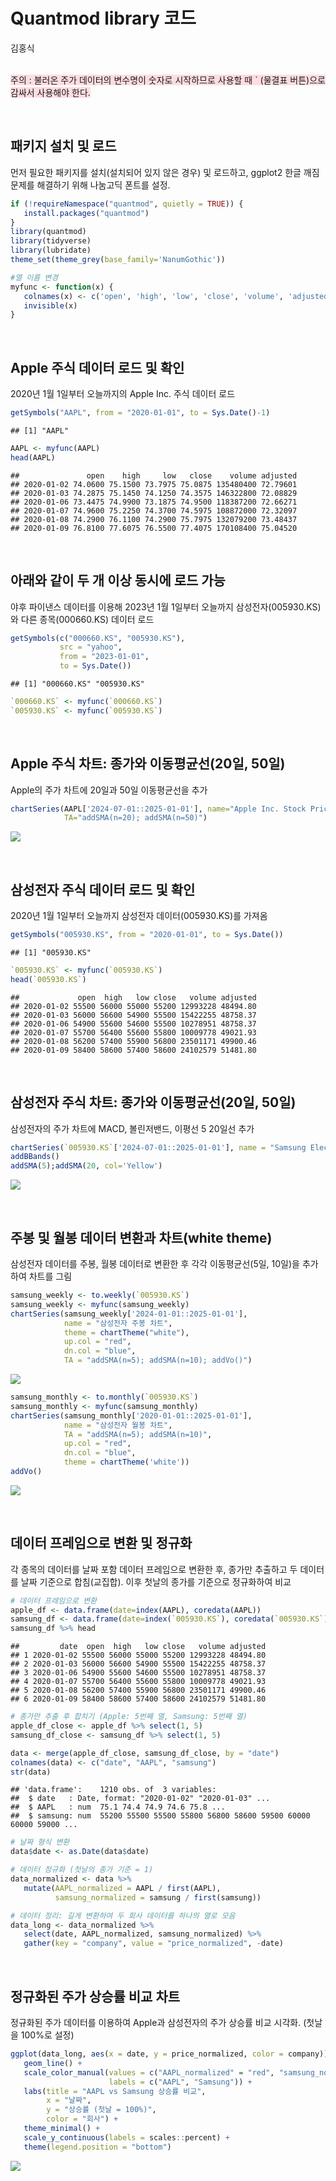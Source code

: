 Quantmod library 코드
================
김홍식

<br> <span style="background-color: #ffdce0"> 주의 : 불러온 주가
데이터의 변수명이 숫자로 시작하므로 사용할 때 \` (물결표 버튼)으로
감싸서 사용해야 한다. </span>

<br>

## 패키지 설치 및 로드

먼저 필요한 패키지를 설치(설치되어 있지 않은 경우) 및 로드하고, ggplot2
한글 깨짐 문제를 해결하기 위해 나눔고딕 폰트를 설정.

``` r
if (!requireNamespace("quantmod", quietly = TRUE)) {
   install.packages("quantmod")
}
library(quantmod)
library(tidyverse)
library(lubridate)
theme_set(theme_grey(base_family='NanumGothic'))

#열 이름 변경
myfunc <- function(x) {
   colnames(x) <- c('open', 'high', 'low', 'close', 'volume', 'adjusted')
   invisible(x)
}
```

<br>

## Apple 주식 데이터 로드 및 확인

2020년 1월 1일부터 오늘까지의 Apple Inc. 주식 데이터 로드

``` r
getSymbols("AAPL", from = "2020-01-01", to = Sys.Date()-1)
```

    ## [1] "AAPL"

``` r
AAPL <- myfunc(AAPL)
head(AAPL)
```

    ##               open    high     low   close    volume adjusted
    ## 2020-01-02 74.0600 75.1500 73.7975 75.0875 135480400 72.79601
    ## 2020-01-03 74.2875 75.1450 74.1250 74.3575 146322800 72.08829
    ## 2020-01-06 73.4475 74.9900 73.1875 74.9500 118387200 72.66271
    ## 2020-01-07 74.9600 75.2250 74.3700 74.5975 108872000 72.32097
    ## 2020-01-08 74.2900 76.1100 74.2900 75.7975 132079200 73.48437
    ## 2020-01-09 76.8100 77.6075 76.5500 77.4075 170108400 75.04520

<br>

## 아래와 같이 두 개 이상 동시에 로드 가능

야후 파이낸스 데이터를 이용해 2023년 1월 1일부터 오늘까지
삼성전자(005930.KS)와 다른 종목(000660.KS) 데이터 로드

``` r
getSymbols(c("000660.KS", "005930.KS"), 
           src = "yahoo", 
           from = "2023-01-01", 
           to = Sys.Date())
```

    ## [1] "000660.KS" "005930.KS"

``` r
`000660.KS` <- myfunc(`000660.KS`)
`005930.KS` <- myfunc(`005930.KS`)
```

<br>

## Apple 주식 차트: 종가와 이동평균선(20일, 50일)

Apple의 주가 차트에 20일과 50일 이동평균선을 추가

``` r
chartSeries(AAPL['2024-07-01::2025-01-01'], name="Apple Inc. Stock Price",
            TA="addSMA(n=20); addSMA(n=50)")
```

![](images/주가%20데이터%20추출%20및%20차트그리기(R%20markdown)/apple-chart-1.png)<!-- -->

<br>

## 삼성전자 주식 데이터 로드 및 확인

2020년 1월 1일부터 오늘까지 삼성전자 데이터(005930.KS)를 가져옴

``` r
getSymbols("005930.KS", from = "2020-01-01", to = Sys.Date())
```

    ## [1] "005930.KS"

``` r
`005930.KS` <- myfunc(`005930.KS`)
head(`005930.KS`)
```

    ##             open  high   low close   volume adjusted
    ## 2020-01-02 55500 56000 55000 55200 12993228 48494.80
    ## 2020-01-03 56000 56600 54900 55500 15422255 48758.37
    ## 2020-01-06 54900 55600 54600 55500 10278951 48758.37
    ## 2020-01-07 55700 56400 55600 55800 10009778 49021.93
    ## 2020-01-08 56200 57400 55900 56800 23501171 49900.46
    ## 2020-01-09 58400 58600 57400 58600 24102579 51481.80

<br>

## 삼성전자 주식 차트: 종가와 이동평균선(20일, 50일)

삼성전자의 주가 차트에 MACD, 볼린저밴드, 이평선 5 20일선 추가

``` r
chartSeries(`005930.KS`['2024-07-01::2025-01-01'], name = "Samsung Electronics Stock Price")
addBBands()
addSMA(5);addSMA(20, col='Yellow')
```

![](images/주가%20데이터%20추출%20및%20차트그리기(R%20markdown)/samsung-chart-daily-1.png)<!-- -->

<br>

## 주봉 및 월봉 데이터 변환과 차트(white theme)

삼성전자 데이터를 주봉, 월봉 데이터로 변환한 후 각각 이동평균선(5일,
10일)을 추가하여 차트를 그림

``` r
samsung_weekly <- to.weekly(`005930.KS`)
samsung_weekly <- myfunc(samsung_weekly)
chartSeries(samsung_weekly['2024-01-01::2025-01-01'], 
            name = "삼성전자 주봉 차트", 
            theme = chartTheme("white"),
            up.col = "red",
            dn.col = "blue",
            TA = "addSMA(n=5); addSMA(n=10); addVo()")
```

![](images/주가%20데이터%20추출%20및%20차트그리기(R%20markdown)/samsung-chart-weekly-1.png)<!-- -->

``` r
samsung_monthly <- to.monthly(`005930.KS`)
samsung_monthly <- myfunc(samsung_monthly)
chartSeries(samsung_monthly['2020-01-01::2025-01-01'], 
            name = "삼성전자 월봉 차트", 
            TA = "addSMA(n=5); addSMA(n=10)",
            up.col = "red",
            dn.col = "blue",
            theme = chartTheme('white'))
addVo()
```

![](images/주가%20데이터%20추출%20및%20차트그리기(R%20markdown)/samsung-chart-monthly-1.png)<!-- -->

<br>

## 데이터 프레임으로 변환 및 정규화

각 종목의 데이터를 날짜 포함 데이터 프레임으로 변환한 후, 종가만
추출하고 두 데이터를 날짜 기준으로 합침(교집합). 이후 첫날의 종가를
기준으로 정규화하여 비교

``` r
# 데이터 프레임으로 변환
apple_df <- data.frame(date=index(AAPL), coredata(AAPL))
samsung_df <- data.frame(date=index(`005930.KS`), coredata(`005930.KS`))
samsung_df %>% head
```

    ##         date  open  high   low close   volume adjusted
    ## 1 2020-01-02 55500 56000 55000 55200 12993228 48494.80
    ## 2 2020-01-03 56000 56600 54900 55500 15422255 48758.37
    ## 3 2020-01-06 54900 55600 54600 55500 10278951 48758.37
    ## 4 2020-01-07 55700 56400 55600 55800 10009778 49021.93
    ## 5 2020-01-08 56200 57400 55900 56800 23501171 49900.46
    ## 6 2020-01-09 58400 58600 57400 58600 24102579 51481.80

``` r
# 종가만 추출 후 합치기 (Apple: 5번째 열, Samsung: 5번째 열)
apple_df_close <- apple_df %>% select(1, 5)
samsung_df_close <- samsung_df %>% select(1, 5)

data <- merge(apple_df_close, samsung_df_close, by = "date")
colnames(data) <- c("date", "AAPL", "samsung")
str(data)
```

    ## 'data.frame':    1210 obs. of  3 variables:
    ##  $ date   : Date, format: "2020-01-02" "2020-01-03" ...
    ##  $ AAPL   : num  75.1 74.4 74.9 74.6 75.8 ...
    ##  $ samsung: num  55200 55500 55500 55800 56800 58600 59500 60000 60000 59000 ...

``` r
# 날짜 형식 변환
data$date <- as.Date(data$date)

# 데이터 정규화 (첫날의 종가 기준 = 1)
data_normalized <- data %>%
   mutate(AAPL_normalized = AAPL / first(AAPL),
          samsung_normalized = samsung / first(samsung))

# 데이터 정리: 길게 변환하여 두 회사 데이터를 하나의 열로 모음
data_long <- data_normalized %>%
   select(date, AAPL_normalized, samsung_normalized) %>%
   gather(key = "company", value = "price_normalized", -date)
```

<br>

## 정규화된 주가 상승률 비교 차트

정규화된 주가 데이터를 이용하여 Apple과 삼성전자의 주가 상승률 비교
시각화. (첫날을 100%로 설정)

``` r
ggplot(data_long, aes(x = date, y = price_normalized, color = company)) +
   geom_line() +
   scale_color_manual(values = c("AAPL_normalized" = "red", "samsung_normalized" = "blue"),
                      labels = c("AAPL", "Samsung")) +
   labs(title = "AAPL vs Samsung 상승률 비교",
        x = "날짜",
        y = "상승률 (첫날 = 100%)",
        color = "회사") +
   theme_minimal() +
   scale_y_continuous(labels = scales::percent) +
   theme(legend.position = "bottom")
```

![](images/주가%20데이터%20추출%20및%20차트그리기(R%20markdown)/normalized-chart-1.png)<!-- -->
